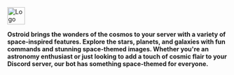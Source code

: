 <a href="https://themisfits.ml" target="_blank">
<picture>
  <source media="(prefers-color-scheme: dark)" srcset="https://user-images.githubusercontent.com/80414685/210431511-320eeb58-45ce-4f0f-9064-cc774daff58a.png">
  <source media="(prefers-color-scheme: light)" srcset="https://user-images.githubusercontent.com/80414685/210431507-9db63f69-df3d-4902-a6fd-dc0a9441ea4b.png">
  <img alt="Logo" src="https://user-images.githubusercontent.com/80414685/210431511-320eeb58-45ce-4f0f-9064-cc774daff58a.png" height="40px" width="auto">
</picture>
</a>
<p>

<b>Ostroid brings the wonders of the cosmos to your server with a variety of space-inspired features. Explore the stars, planets, and galaxies with fun commands and stunning space-themed images. Whether you're an astronomy enthusiast or just looking to add a touch of cosmic flair to your Discord server, our bot has something space-themed for everyone.</b></p>

